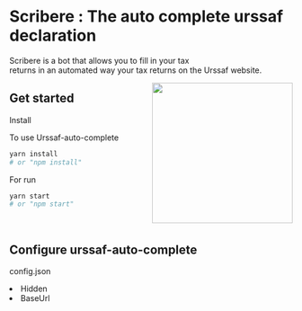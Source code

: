 # Scribere : The auto complete urssaf declaration

 <p align="left">Scribere is a bot that allows you to fill in your tax <br/>returns in an automated way 
your tax returns on the Urssaf website.</p>
<img src="https://user-images.githubusercontent.com/67823632/181995931-7da3fb77-eeb6-4a57-b246-254f5449d804.png" height="250" align="right"/>

 <h2>Get started</h2>
 <p>Install</p>
 
 <p>To use Urssaf-auto-complete</p>
 
```bash
yarn install
# or "npm install"
```



<p>For run </p>

```bash
yarn start
# or "npm start"
```

<br/>

<h2>Configure urssaf-auto-complete </h2>

<p>config.json </p>

<li>Hidden</li>
<li>BaseUrl</li>

